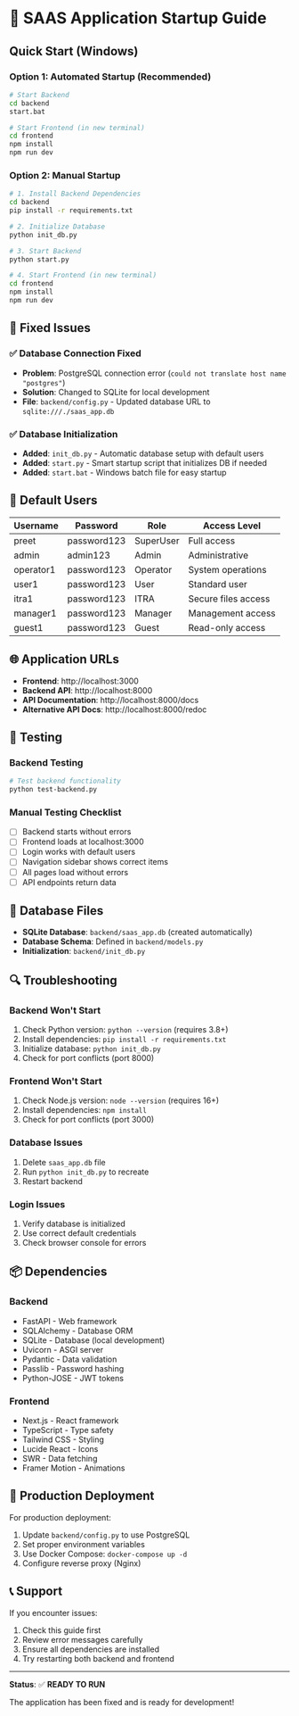 # 🚀 SAAS Application Startup Guide

## Quick Start (Windows)

### Option 1: Automated Startup (Recommended)
```bash
# Start Backend
cd backend
start.bat

# Start Frontend (in new terminal)
cd frontend
npm install
npm run dev
```

### Option 2: Manual Startup
```bash
# 1. Install Backend Dependencies
cd backend
pip install -r requirements.txt

# 2. Initialize Database
python init_db.py

# 3. Start Backend
python start.py

# 4. Start Frontend (in new terminal)
cd frontend
npm install
npm run dev
```

## 🔧 Fixed Issues

### ✅ Database Connection Fixed
- **Problem**: PostgreSQL connection error (`could not translate host name "postgres"`)
- **Solution**: Changed to SQLite for local development
- **File**: `backend/config.py` - Updated database URL to `sqlite:///./saas_app.db`

### ✅ Database Initialization
- **Added**: `init_db.py` - Automatic database setup with default users
- **Added**: `start.py` - Smart startup script that initializes DB if needed
- **Added**: `start.bat` - Windows batch file for easy startup

## 👤 Default Users

| Username | Password | Role | Access Level |
|----------|----------|------|--------------|
| preet | password123 | SuperUser | Full access |
| admin | admin123 | Admin | Administrative |
| operator1 | password123 | Operator | System operations |
| user1 | password123 | User | Standard user |
| itra1 | password123 | ITRA | Secure files access |
| manager1 | password123 | Manager | Management access |
| guest1 | password123 | Guest | Read-only access |

## 🌐 Application URLs

- **Frontend**: http://localhost:3000
- **Backend API**: http://localhost:8000
- **API Documentation**: http://localhost:8000/docs
- **Alternative API Docs**: http://localhost:8000/redoc

## 🧪 Testing

### Backend Testing
```bash
# Test backend functionality
python test-backend.py
```

### Manual Testing Checklist
- [ ] Backend starts without errors
- [ ] Frontend loads at localhost:3000
- [ ] Login works with default users
- [ ] Navigation sidebar shows correct items
- [ ] All pages load without errors
- [ ] API endpoints return data

## 📁 Database Files

- **SQLite Database**: `backend/saas_app.db` (created automatically)
- **Database Schema**: Defined in `backend/models.py`
- **Initialization**: `backend/init_db.py`

## 🔍 Troubleshooting

### Backend Won't Start
1. Check Python version: `python --version` (requires 3.8+)
2. Install dependencies: `pip install -r requirements.txt`
3. Initialize database: `python init_db.py`
4. Check for port conflicts (port 8000)

### Frontend Won't Start
1. Check Node.js version: `node --version` (requires 16+)
2. Install dependencies: `npm install`
3. Check for port conflicts (port 3000)

### Database Issues
1. Delete `saas_app.db` file
2. Run `python init_db.py` to recreate
3. Restart backend

### Login Issues
1. Verify database is initialized
2. Use correct default credentials
3. Check browser console for errors

## 📦 Dependencies

### Backend
- FastAPI - Web framework
- SQLAlchemy - Database ORM
- SQLite - Database (local development)
- Uvicorn - ASGI server
- Pydantic - Data validation
- Passlib - Password hashing
- Python-JOSE - JWT tokens

### Frontend
- Next.js - React framework
- TypeScript - Type safety
- Tailwind CSS - Styling
- Lucide React - Icons
- SWR - Data fetching
- Framer Motion - Animations

## 🚀 Production Deployment

For production deployment:
1. Update `backend/config.py` to use PostgreSQL
2. Set proper environment variables
3. Use Docker Compose: `docker-compose up -d`
4. Configure reverse proxy (Nginx)

## 📞 Support

If you encounter issues:
1. Check this guide first
2. Review error messages carefully
3. Ensure all dependencies are installed
4. Try restarting both backend and frontend

---

**Status**: ✅ **READY TO RUN**

The application has been fixed and is ready for development!